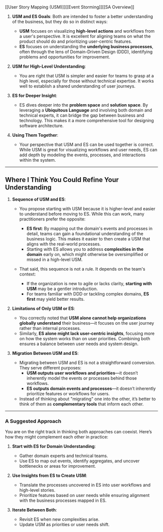 [[User Story Mapping (USM)]][[Event Storming]][[SA Overview]]

1. **USM and ES Goals**: Both are intended to foster a better understanding of the business, but they do so in distinct ways:
    
    - **USM** focuses on visualizing **high-level actions** and workflows from a user's perspective. It is excellent for aligning teams on what the product should do and prioritizing user-centric features.
    - **ES** focuses on understanding the **underlying business processes**, often through the lens of Domain-Driven Design (DDD), identifying problems and opportunities for improvement.
2. **USM for High-Level Understanding**:
    
    - You are right that USM is simpler and easier for teams to grasp at a high level, especially for those without technical expertise. It works well to establish a shared understanding of user journeys.
3. **ES for Deeper Insight**:
    
    - ES dives deeper into the **problem space** and **solution space**. By leveraging a **Ubiquitous Language** and involving both domain and technical experts, it can bridge the gap between business and technology. This makes it a more comprehensive tool for designing software architecture.
4. **Using Them Together**:
    
    - Your perspective that USM and ES can be used together is correct. While USM is great for visualizing workflows and user needs, ES can add depth by modeling the events, processes, and interactions within the system.

---

## **Where I Think You Could Refine Your Understanding**

1. **Sequence of USM and ES**:
    
    - You propose starting with USM because it is higher-level and easier to understand before moving to ES. While this can work, many practitioners prefer the opposite:
        
        - **ES first**: By mapping out the domain's events and processes in detail, teams can gain a foundational understanding of the business logic. This makes it easier to then create a USM that aligns with the real-world processes.
        - Starting with ES allows you to address **complexities in the domain** early on, which might otherwise be oversimplified or missed in a high-level USM.
    - That said, this sequence is not a rule. It depends on the team's context:
        
        - If the organization is new to agile or lacks clarity, **starting with USM** may be a gentler introduction.
        - For teams familiar with DDD or tackling complex domains, **ES first** may yield better results.
2. **Limitations of Only USM or ES**:
    
    - You correctly noted that **USM alone cannot help organizations globally understand** their business—it focuses on the user journey rather than internal processes.
    - Similarly, **ES alone might lack user-centric insights**, focusing more on how the system works than on user priorities. Combining both ensures a balance between user needs and system design.
3. **Migration Between USM and ES**:
    
    - Migrating between USM and ES is not a straightforward conversion. They serve different purposes:
        - **USM outputs user workflows and priorities**—it doesn’t inherently model the events or processes behind those workflows.
        - **ES outputs domain events and processes**—it doesn’t inherently prioritize features or workflows for users.
    - Instead of thinking about "migrating" one into the other, it’s better to think of them as **complementary tools** that inform each other.

---

### **A Suggested Approach**

You are on the right track in thinking both approaches can coexist. Here’s how they might complement each other in practice:

1. **Start with ES for Domain Understanding**:
    
    - Gather domain experts and technical teams.
    - Use ES to map out events, identify aggregates, and uncover bottlenecks or areas for improvement.
2. **Use Insights from ES to Create USM**:
    
    - Translate the processes uncovered in ES into user workflows and high-level stories.
    - Prioritize features based on user needs while ensuring alignment with the business processes mapped in ES.
3. **Iterate Between Both**:
    
    - Revisit ES when new complexities arise.
    - Update USM as priorities or user needs shift.